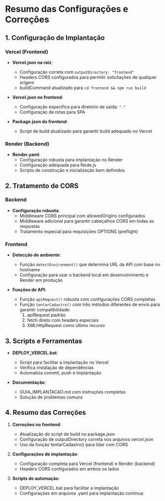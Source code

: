# Resumo das Configurações e Correções

## 1. Configuração de Implantação

### Vercel (Frontend)

- **Vercel.json na raiz**:

  - Configuração correta com `outputDirectory: "frontend"`
  - Headers CORS configurados para permitir solicitações de qualquer origem
  - buildCommand atualizado para `cd frontend && npm run build`

- **Vercel.json no frontend**:

  - Configuração específica para diretório de saída: `"."`
  - Configuração de rotas para SPA

- **Package.json do frontend**:
  - Script de build atualizado para garantir build adequado no Vercel

### Render (Backend)

- **Render.yaml**:
  - Configuração robusta para implantação no Render
  - Configuração adequada para Node.js
  - Scripts de construção e inicialização bem definidos

## 2. Tratamento de CORS

### Backend

- **Configuração robusta**:
  - Middleware CORS principal com allowedOrigins configurados
  - Middleware adicional para garantir cabeçalhos CORS em todas as respostas
  - Tratamento especial para requisições OPTIONS (preflight)

### Frontend

- **Detecção de ambiente**:

  - Função `detectEnvironment()` que determina URL da API com base no hostname
  - Configuração para usar o backend local em desenvolvimento e Render em produção

- **Funções de API**:
  - Função `apiRequest()` robusta com configurações CORS completas
  - Função `tentarCadastro()` com três métodos diferentes de envio para garantir compatibilidade:
    1. apiRequest padrão
    2. fetch direto com headers especiais
    3. XMLHttpRequest como último recurso

## 3. Scripts e Ferramentas

- **DEPLOY_VERCEL.bat**:

  - Script para facilitar a implantação no Vercel
  - Verifica instalação de dependências
  - Automatiza commit, push e implantação

- **Documentação**:
  - GUIA_IMPLANTACAO.md com instruções completas
  - Solução de problemas comuns

## 4. Resumo das Correções

1. **Correções no frontend**:

   - Atualização do script de build no package.json
   - Configuração de outputDirectory correta nos arquivos vercel.json
   - Uso da função tentarCadastro() para lidar com CORS

2. **Configurações de implantação**:

   - Configuração completa para Vercel (frontend) e Render (backend)
   - Headers CORS configurados em ambos os lados

3. **Scripts de automação**:
   - DEPLOY_VERCEL.bat para facilitar a implantação
   - Configurações em arquivos .yaml para implantação contínua

